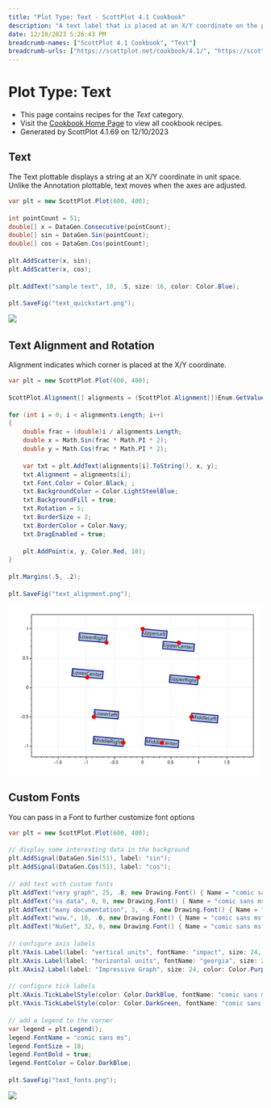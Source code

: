 ```yaml
---
title: "Plot Type: Text - ScottPlot 4.1 Cookbook"
description: "A text label that is placed at an X/Y coordinate on the plot (not in pixel space like an Annotation)."
date: 12/10/2023 5:26:43 PM
breadcrumb-names: ["ScottPlot 4.1 Cookbook", "Text"]
breadcrumb-urls: ["https://scottplot.net/cookbook/4.1/", "https://scottplot.net/cookbook/4.1/category/plottable-text/"]
---
```


# Plot Type: Text
* This page contains recipes for the _Text_ category.
* Visit the [Cookbook Home Page](../../) to view all cookbook recipes.
* Generated by ScottPlot 4.1.69 on 12/10/2023
## Text

The Text plottable displays a string at an X/Y coordinate in unit space. Unlike the Annotation plottable, text moves when the axes are adjusted.

```cs
var plt = new ScottPlot.Plot(600, 400);

int pointCount = 51;
double[] x = DataGen.Consecutive(pointCount);
double[] sin = DataGen.Sin(pointCount);
double[] cos = DataGen.Cos(pointCount);

plt.AddScatter(x, sin);
plt.AddScatter(x, cos);

plt.AddText("sample text", 10, .5, size: 16, color: Color.Blue);

plt.SaveFig("text_quickstart.png");
```

<img src='../../images/text_quickstart.png' class='d-block mx-auto my-5' />


## Text Alignment and Rotation

Alignment indicates which corner is placed at the X/Y coordinate.

```cs
var plt = new ScottPlot.Plot(600, 400);

ScottPlot.Alignment[] alignments = (ScottPlot.Alignment[])Enum.GetValues(typeof(ScottPlot.Alignment));

for (int i = 0; i < alignments.Length; i++)
{
    double frac = (double)i / alignments.Length;
    double x = Math.Sin(frac * Math.PI * 2);
    double y = Math.Cos(frac * Math.PI * 2);

    var txt = plt.AddText(alignments[i].ToString(), x, y);
    txt.Alignment = alignments[i];
    txt.Font.Color = Color.Black; ;
    txt.BackgroundColor = Color.LightSteelBlue;
    txt.BackgroundFill = true;
    txt.Rotation = 5;
    txt.BorderSize = 2;
    txt.BorderColor = Color.Navy;
    txt.DragEnabled = true;

    plt.AddPoint(x, y, Color.Red, 10);
}

plt.Margins(.5, .2);

plt.SaveFig("text_alignment.png");
```

<img src='../../images/text_alignment.png' class='d-block mx-auto my-5' />


## Custom Fonts

You can pass in a Font to further customize font options

```cs
var plt = new ScottPlot.Plot(600, 400);

// display some interesting data in the background
plt.AddSignal(DataGen.Sin(51), label: "sin");
plt.AddSignal(DataGen.Cos(51), label: "cos");

// add text with custom fonts
plt.AddText("very graph", 25, .8, new Drawing.Font() { Name = "comic sans ms", Size = 24, Color = Color.Blue, Bold = true });
plt.AddText("so data", 0, 0, new Drawing.Font() { Name = "comic sans ms", Size = 42, Color = Color.Magenta, Bold = true });
plt.AddText("many documentation", 3, -.6, new Drawing.Font() { Name = "comic sans ms", Size = 18, Color = Color.DarkBlue, Bold = true });
plt.AddText("wow.", 10, .6, new Drawing.Font() { Name = "comic sans ms", Size = 36, Color = Color.Green, Bold = true });
plt.AddText("NuGet", 32, 0, new Drawing.Font() { Name = "comic sans ms", Size = 24, Color = Color.Gold, Bold = true });

// configure axis labels
plt.YAxis.Label(label: "vertical units", fontName: "impact", size: 24, color: Color.Red, bold: true);
plt.XAxis.Label(label: "horizontal units", fontName: "georgia", size: 24, color: Color.Blue, bold: true);
plt.XAxis2.Label(label: "Impressive Graph", size: 24, color: Color.Purple, bold: true);

// configure tick labels
plt.XAxis.TickLabelStyle(color: Color.DarkBlue, fontName: "comic sans ms", fontSize: 16);
plt.YAxis.TickLabelStyle(color: Color.DarkGreen, fontName: "comic sans ms", fontSize: 16);

// add a legend to the corner
var legend = plt.Legend();
legend.FontName = "comic sans ms";
legend.FontSize = 18;
legend.FontBold = true;
legend.FontColor = Color.DarkBlue;

plt.SaveFig("text_fonts.png");
```

<img src='../../images/text_fonts.png' class='d-block mx-auto my-5' />



